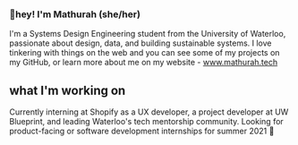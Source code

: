 ### 👋hey! I'm Mathurah (she/her)

I'm a Systems Design Engineering student from the University of Waterloo, passionate about design, data, and building sustainable systems. I love tinkering with things on the web and you can see some of my projects on my GitHub, or learn more about me on my website - www.mathurah.tech


## what I'm working on
Currently interning at Shopify as a UX developer, a project developer at UW Blueprint, and leading Waterloo's tech mentorship community. Looking for product-facing or software development internships for summer 2021 🥳

<!--
**mathurahravigulan/mathurahravigulan** is a ✨ _special_ ✨ repository because its `README.md` (this file) appears on your GitHub profile.

Here are some ideas to get you started:

- 🔭 I’m currently working on ...
- 🌱 I’m currently learning ...
- 👯 I’m looking to collaborate on ...
- 🤔 I’m looking for help with ...
- 💬 Ask me about ...
- 📫 How to reach me: ...
- 😄 Pronouns: ...
- ⚡ Fun fact: ...
-->

